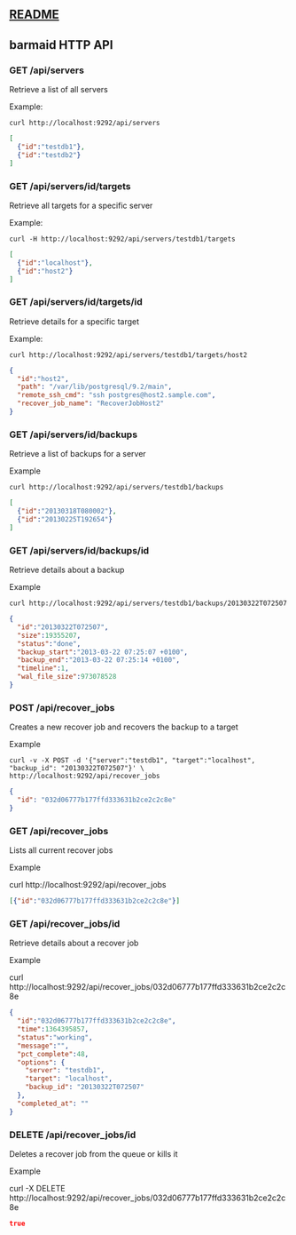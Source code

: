 ## [README](README.md)

## barmaid HTTP API

### GET /api/servers

Retrieve a list of all servers

Example:

    curl http://localhost:9292/api/servers

```json
[
  {"id":"testdb1"},
  {"id":"testdb2"}
]
```

### GET /api/servers/id/targets

Retrieve all targets for a specific server

Example:

    curl -H http://localhost:9292/api/servers/testdb1/targets

```json
[
  {"id":"localhost"},
  {"id":"host2"}
]
```

### GET /api/servers/id/targets/id

Retrieve details for a specific target

Example:

    curl http://localhost:9292/api/servers/testdb1/targets/host2

```json
{
  "id":"host2",
  "path": "/var/lib/postgresql/9.2/main",
  "remote_ssh_cmd": "ssh postgres@host2.sample.com",
  "recover_job_name": "RecoverJobHost2"
}
```

### GET /api/servers/id/backups

Retrieve a list of backups for a server

Example
  
    curl http://localhost:9292/api/servers/testdb1/backups

```json
[
  {"id":"20130318T080002"},
  {"id":"20130225T192654"}
]
```

### GET /api/servers/id/backups/id

Retrieve details about a backup

Example

    curl http://localhost:9292/api/servers/testdb1/backups/20130322T072507

```json
{
  "id":"20130322T072507",
  "size":19355207,
  "status":"done",
  "backup_start":"2013-03-22 07:25:07 +0100",
  "backup_end":"2013-03-22 07:25:14 +0100",
  "timeline":1,
  "wal_file_size":973078528
}
```

### POST /api/recover_jobs

Creates a new recover job and recovers the backup to a target

Example

    curl -v -X POST -d '{"server":"testdb1", "target":"localhost", "backup_id": "20130322T072507"}' \
    http://localhost:9292/api/recover_jobs
    
```json
{
  "id": "032d06777b177ffd333631b2ce2c2c8e"
}
```

### GET /api/recover_jobs

Lists all current recover jobs

Example

  curl http://localhost:9292/api/recover_jobs

```json
[{"id":"032d06777b177ffd333631b2ce2c2c8e"}]
```

### GET /api/recover_jobs/id

Retrieve details about a recover job

Example

  curl http://localhost:9292/api/recover_jobs/032d06777b177ffd333631b2ce2c2c8e

```json
{
  "id":"032d06777b177ffd333631b2ce2c2c8e",
  "time":1364395857,
  "status":"working",
  "message":"",
  "pct_complete":48,
  "options": {
    "server": "testdb1",
    "target": "localhost",
    "backup_id": "20130322T072507"
  },
  "completed_at": ""
}
```

### DELETE /api/recover_jobs/id

Deletes a recover job from the queue or kills it 

Example

  curl -X DELETE http://localhost:9292/api/recover_jobs/032d06777b177ffd333631b2ce2c2c8e

```json
true
```
